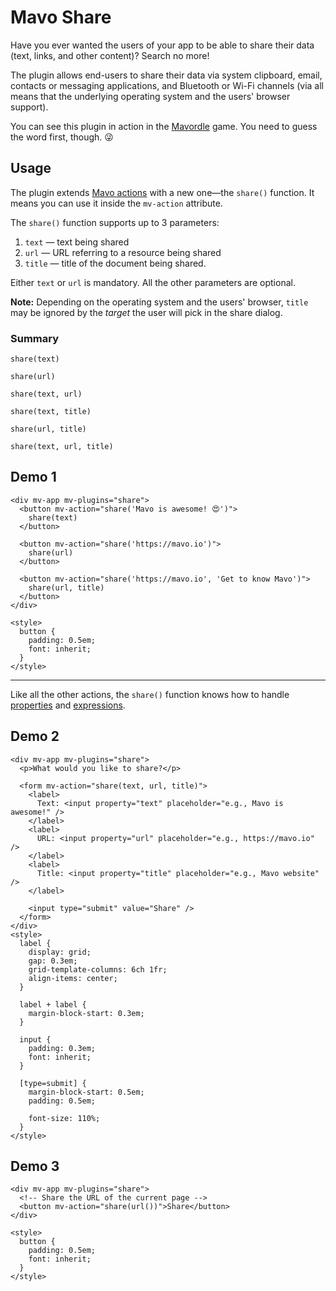 # Mavo Share

Have you ever wanted the users of your app to be able to share their data (text, links, and other content)? Search no more!

The plugin allows end-users to share their data via system clipboard, email, contacts or messaging applications, and Bluetooth or Wi-Fi channels (via all means that the underlying operating system and the users' browser support).

You can see this plugin in action in the [Mavordle](https://dmitrysharabin.github.io/mavo-wordle/) game. You need to guess the word first, though. 😜

## Usage

The plugin extends [Mavo actions](https://mavo.io/docs/actions) with a new one—the `share()` function. It means you can use it inside the `mv-action` attribute.

The `share()` function supports up to 3 parameters:

1. `text` — text being shared
2. `url` — URL referring to a resource being shared
3. `title` — title of the document being shared.

Either `text` or `url` is mandatory. All the other parameters are optional.

**Note:** Depending on the operating system and the users' browser, `title` may be ignored by the _target_ the user will pick in the share dialog.

### Summary

`share(text)`

`share(url)`

`share(text, url)`

`share(text, title)`

`share(url, title)`

`share(text, url, title)`

## Demo 1

```markup
<div mv-app mv-plugins="share">
  <button mv-action="share('Mavo is awesome! 😍')">
    share(text)
  </button>

  <button mv-action="share('https://mavo.io')">
    share(url)
  </button>

  <button mv-action="share('https://mavo.io', 'Get to know Mavo')">
    share(url, title)
  </button>
</div>

<style>
  button {
    padding: 0.5em;
    font: inherit;
  }
</style>
```

***

Like all the other actions, the `share()` function knows how to handle [properties](https://mavo.io/docs/properties) and [expressions](https://mavo.io/docs/expressions).

## Demo 2

```markup
<div mv-app mv-plugins="share">
  <p>What would you like to share?</p>

  <form mv-action="share(text, url, title)">
    <label>
      Text: <input property="text" placeholder="e.g., Mavo is awesome!" />
    </label>
    <label>
      URL: <input property="url" placeholder="e.g., https://mavo.io" />
    </label>
    <label>
      Title: <input property="title" placeholder="e.g., Mavo website" />
    </label>

    <input type="submit" value="Share" />
  </form>
</div>
<style>
  label {
    display: grid;
    gap: 0.3em;
    grid-template-columns: 6ch 1fr;
    align-items: center;
  }

  label + label {
    margin-block-start: 0.3em;
  }

  input {
    padding: 0.3em;
    font: inherit;
  }

  [type=submit] {
    margin-block-start: 0.5em;
    padding: 0.5em;

    font-size: 110%;
  }
</style>
```

## Demo 3

```markup
<div mv-app mv-plugins="share">
  <!-- Share the URL of the current page -->
  <button mv-action="share(url())">Share</button>
</div>

<style>
  button {
    padding: 0.5em;
    font: inherit;
  }
</style>
```
